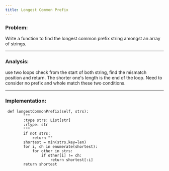 ```yaml
---
title: Longest Common Prefix
---
```


### Problem:
Write a function to find the longest common prefix string amongst an array of strings.

***

### Analysis:
use two loops check from the start of both string, find the mismatch position and return. The shorter one's length is the end of the loop. Need to consider no prefix and whole match these two conditions.

***

### Implementation:

```
 def longestCommonPrefix(self, strs):
        """
        :type strs: List[str]
        :rtype: str
        """
        if not strs:
            return ""
        shortest = min(strs,key=len)
        for i, ch in enumerate(shortest):
            for other in strs:
                if other[i] != ch:
                    return shortest[:i]
        return shortest 
```